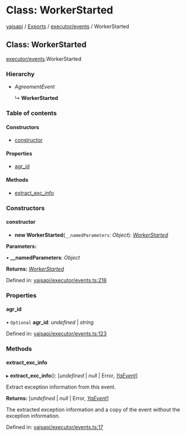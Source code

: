 # Class: WorkerStarted

[yajsapi](../yajsapi.md) / [Exports](../modules/) / [executor/events](../modules/executor_events.md) / WorkerStarted

## Class: WorkerStarted

[executor/events](../modules/executor_events.md).WorkerStarted

### Hierarchy

* _AgreementEvent_

  ↳ **WorkerStarted**

### Table of contents

#### Constructors

* [constructor](executor_events.workerstarted.md#constructor)

#### Properties

* [agr\_id](executor_events.workerstarted.md#agr_id)

#### Methods

* [extract\_exc\_info](executor_events.workerstarted.md#extract_exc_info)

### Constructors

#### constructor

* **new WorkerStarted**\(`__namedParameters`: _Object_\): [_WorkerStarted_](executor_events.workerstarted.md)

**Parameters:**

• **\_\_namedParameters**: _Object_

**Returns:** [_WorkerStarted_](executor_events.workerstarted.md)

Defined in: [yajsapi/executor/events.ts:218](https://github.com/golemfactory/yajsapi/blob/289a25a/yajsapi/executor/events.ts#L218)

### Properties

#### agr\_id

• `Optional` **agr\_id**: _undefined_ \| _string_

Defined in: [yajsapi/executor/events.ts:123](https://github.com/golemfactory/yajsapi/blob/289a25a/yajsapi/executor/events.ts#L123)

### Methods

#### extract\_exc\_info

▸ **extract\_exc\_info**\(\): \[_undefined_ \| _null_ \| Error, [_YaEvent_](executor_events.yaevent.md)\]

Extract exception information from this event.

**Returns:** \[_undefined_ \| _null_ \| Error, [_YaEvent_](executor_events.yaevent.md)\]

The extracted exception information and a copy of the event without the exception information.

Defined in: [yajsapi/executor/events.ts:17](https://github.com/golemfactory/yajsapi/blob/289a25a/yajsapi/executor/events.ts#L17)

